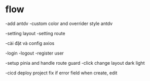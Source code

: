 # flow

-add antdv
-custom color and overrider style antdv

-setting layout
-setting route

-cài đặt và config axios

-login
-logout
-register user

-setup pinia and handle route guard
-click change layout dark light

-cicd deploy project
fix if error field when create, edit
